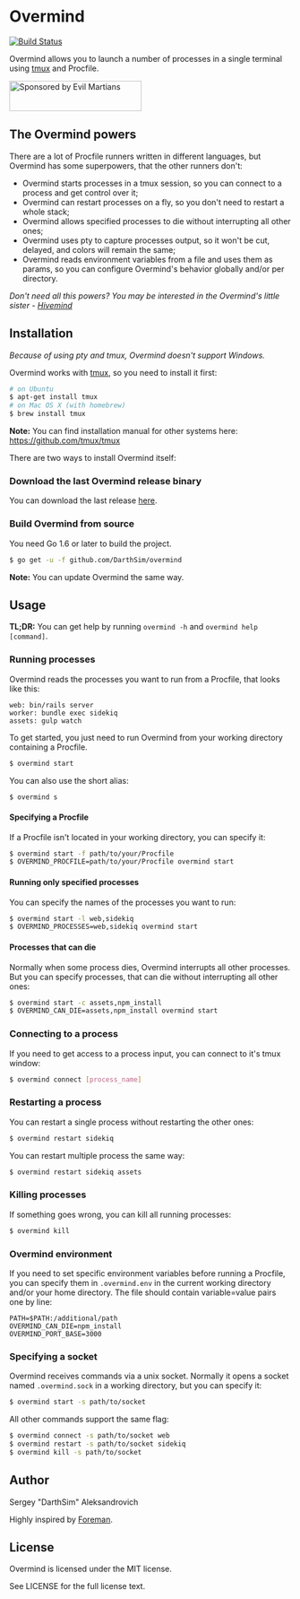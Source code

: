 # Overmind

[![Build Status](https://travis-ci.org/DarthSim/overmind.svg?branch=master)](https://travis-ci.org/DarthSim/overmind)

Overmind allows you to launch a number of processes in a single terminal using [tmux](https://tmux.github.io/) and Procfile.

<a href="https://evilmartians.com/?utm_source=overmind">
<img src="https://evilmartians.com/badges/sponsored-by-evil-martians.svg" alt="Sponsored by Evil Martians" width="236" height="54">
</a>

## The Overmind powers

There are a lot of Procfile runners written in different languages, but Overmind has some superpowers, that the other runners don't:

* Overmind starts processes in a tmux session, so you can connect to a process and get control over it;
* Overmind can restart processes on a fly, so you don't need to restart a whole stack;
* Overmind allows specified processes to die without interrupting all other ones;
* Overmind uses pty to capture processes output, so it won't be cut, delayed, and colors will remain the same;
* Overmind reads environment variables from a file and uses them as params, so you can configure Overmind's behavior globally and/or per directory.

_Don't need all this powers? You may be interested in the Overmind's little sister - [Hivemind](https://github.com/DarthSim/hivemind)_

## Installation

_Because of using pty and tmux, Overmind doesn't support Windows._

Overmind works with [tmux](https://tmux.github.io/), so you need to install it first:

```bash
# on Ubuntu
$ apt-get install tmux
# on Mac OS X (with homebrew)
$ brew install tmux
```

__Note:__ You can find installation manual for other systems here: https://github.com/tmux/tmux

There are two ways to install Overmind itself:

### Download the last Overmind release binary

You can download the last release [here](https://github.com/DarthSim/overmind/releases/latest).

### Build Overmind from source

You need Go 1.6 or later to build the project.

```bash
$ go get -u -f github.com/DarthSim/overmind
```

__Note:__ You can update Overmind the same way.

## Usage

**TL;DR:** You can get help by running `overmind -h` and `overmind help [command]`.

### Running processes

Overmind reads the processes you want to run from a Procfile, that looks like this:

```Procfile
web: bin/rails server
worker: bundle exec sidekiq
assets: gulp watch
```

To get started, you just need to run Overmind from your working directory containing a Procfile.

```bash
$ overmind start
```

You can also use the short alias:

```bash
$ overmind s
```

#### Specifying a Procfile

If a Procfile isn't located in your working directory, you can specify it:

```bash
$ overmind start -f path/to/your/Procfile
$ OVERMIND_PROCFILE=path/to/your/Procfile overmind start
```

#### Running only specified processes

You can specify the names of the processes you want to run:

```bash
$ overmind start -l web,sidekiq
$ OVERMIND_PROCESSES=web,sidekiq overmind start
```

#### Processes that can die

Normally when some process dies, Overmind interrupts all other processes. But you can specify processes, that can die without interrupting all other ones:

```bash
$ overmind start -c assets,npm_install
$ OVERMIND_CAN_DIE=assets,npm_install overmind start
```

### Connecting to a process

If you need to get access to a process input, you can connect to it's tmux window:

```bash
$ overmind connect [process_name]
```

### Restarting a process

You can restart a single process without restarting the other ones:

```bash
$ overmind restart sidekiq
```

You can restart multiple process the same way:

```bash
$ overmind restart sidekiq assets
```

### Killing processes

If something goes wrong, you can kill all running processes:

```bash
$ overmind kill
```

### Overmind environment

If you need to set specific environment variables before running a Procfile, you can specify them in `.overmind.env` in the current working directory and/or your home directory. The file should contain variable=value pairs one by line:

```
PATH=$PATH:/additional/path
OVERMIND_CAN_DIE=npm_install
OVERMIND_PORT_BASE=3000
```

### Specifying a socket

Overmind receives commands via a unix socket. Normally it opens a socket named `.overmind.sock` in a working directory, but you can specify it:

```bash
$ overmind start -s path/to/socket
```

All other commands support the same flag:

```bash
$ overmind connect -s path/to/socket web
$ overmind restart -s path/to/socket sidekiq
$ overmind kill -s path/to/socket
```

## Author

Sergey "DarthSim" Aleksandrovich

Highly inspired by [Foreman](https://github.com/ddollar/foreman).

## License

Overmind is licensed under the MIT license.

See LICENSE for the full license text.

